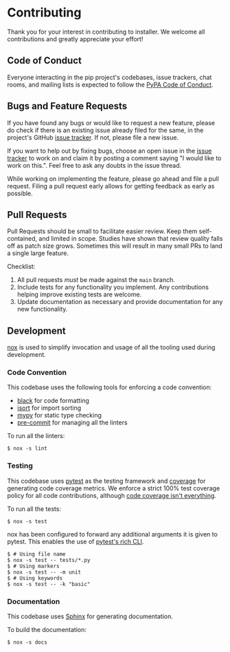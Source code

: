 # Contributing

Thank you for your interest in contributing to installer. We welcome all
contributions and greatly appreciate your effort!

## Code of Conduct

Everyone interacting in the pip project's codebases, issue trackers, chat rooms,
and mailing lists is expected to follow the [PyPA Code of Conduct][coc].

[coc]: https://www.pypa.io/en/latest/code-of-conduct/

## Bugs and Feature Requests

If you have found any bugs or would like to request a new feature, please do
check if there is an existing issue already filed for the same, in the project's
GitHub [issue tracker]. If not, please file a new issue.

If you want to help out by fixing bugs, choose an open issue in the [issue
tracker] to work on and claim it by posting a comment saying "I would like to
work on this.". Feel free to ask any doubts in the issue thread.

While working on implementing the feature, please go ahead and file a pull
request. Filing a pull request early allows for getting feedback as early as
possible.

[issue tracker]: https://github.com/pradyunsg/installer/issues

## Pull Requests

Pull Requests should be small to facilitate easier review. Keep them
self-contained, and limited in scope. Studies have shown that review quality
falls off as patch size grows. Sometimes this will result in many small PRs to
land a single large feature.

Checklist:

1. All pull requests _must_ be made against the `main` branch.
2. Include tests for any functionality you implement. Any contributions helping
   improve existing tests are welcome.
3. Update documentation as necessary and provide documentation for any new
   functionality.

## Development

[nox] is used to simplify invocation and usage of all the tooling used during
development.

[nox]: https://github.com/theacodes/nox

### Code Convention

This codebase uses the following tools for enforcing a code convention:

- [black] for code formatting
- [isort] for import sorting
- [mypy] for static type checking
- [pre-commit] for managing all the linters

To run all the linters:

```sh-session
$ nox -s lint
```

[black]: https://github.com/psf/black
[isort]: https://github.com/timothycrosley/isort
[mypy]: https://github.com/python/mypy
[pre-commit]: https://pre-commit.com/

### Testing

This codebase uses [pytest] as the testing framework and [coverage] for
generating code coverage metrics. We enforce a strict 100% test coverage policy
for all code contributions, although [code coverage isn't everything].

To run all the tests:

```sh-session
$ nox -s test
```

nox has been configured to forward any additional arguments it is given to
pytest. This enables the use of [pytest's rich CLI].

```
$ # Using file name
$ nox -s test -- tests/*.py
$ # Using markers
$ nox -s test -- -m unit
$ # Using keywords
$ nox -s test -- -k "basic"
```

[pytest]: https://docs.pytest.org/en/stable/
[coverage]: https://coverage.readthedocs.io/
[code coverage isn't everything]:
  https://bryanpendleton.blogspot.com/2011/02/code-coverage-isnt-everything-but-its.html
[pytest's rich cli]:
  https://docs.pytest.org/en/latest/usage.html#specifying-tests-selecting-tests

### Documentation

This codebase uses [Sphinx] for generating documentation.

To build the documentation:

```sh-session
$ nox -s docs
```

[sphinx]: https://www.sphinx-doc.org/
